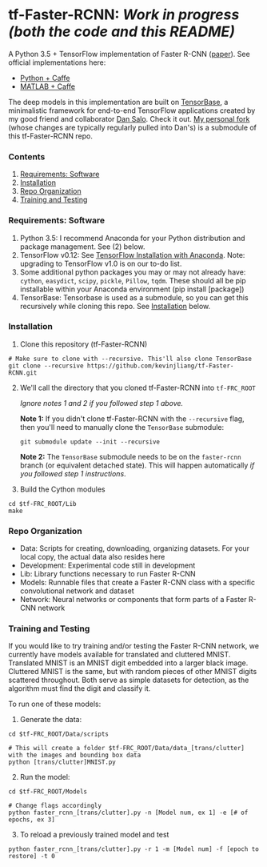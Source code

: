 # tf-Faster-RCNN: *Work in progress (both the code and this README)*
A Python 3.5 + TensorFlow implementation of Faster R-CNN ([paper](https://arxiv.org/abs/1506.01497)). See official implementations here:
- [Python + Caffe](https://github.com/rbgirshick/py-faster-rcnn)
- [MATLAB + Caffe](https://github.com/ShaoqingRen/faster_rcnn)

The deep models in this implementation are built on [TensorBase](https://github.com/dancsalo/TensorBase), a minimalistic framework for end-to-end TensorFlow applications created by my good friend and collaborator [Dan Salo](https://github.com/dancsalo). Check it out. [My personal fork](https://github.com/kevinjliang/TensorBase) (whose changes are typically regularly pulled into Dan's) is a submodule of this tf-Faster-RCNN repo.

### Contents
1. [Requirements: Software](#requirements-software)
2. [Installation](#installation)
3. [Repo Organization](#repo-organization) 
4. [Training and Testing](#training-and-testing)


### Requirements: Software
1. Python 3.5: I recommend Anaconda for your Python distribution and package management. See (2) below.
2. TensorFlow v0.12: See [TensorFlow Installation with Anaconda](https://www.tensorflow.org/get_started/os_setup#anaconda_installation). Note: upgrading to TensorFlow v1.0 is on our to-do list.
3. Some additional python packages you may or may not already have: `cython`, `easydict`, `scipy`, `pickle`, `Pillow`, `tqdm`. These should all be pip installable within your Anaconda environment (pip install [package]) 
4. TensorBase: Tensorbase is used as a submodule, so you can get this recursively while cloning this repo. See [Installation](#installation) below.


### Installation
1. Clone this repository (tf-Faster-RCNN) 
  ```Shell
  # Make sure to clone with --recursive. This'll also clone TensorBase
  git clone --recursive https://github.com/kevinjliang/tf-Faster-RCNN.git
  ```
  
2. We'll call the directory that you cloned tf-Faster-RCNN into `tf-FRC_ROOT`

   *Ignore notes 1 and 2 if you followed step 1 above.*

   **Note 1:** If you didn't clone tf-Faster-RCNN with the `--recursive` flag, then you'll need to manually clone the `TensorBase` submodule:
    ```Shell
    git submodule update --init --recursive
    ```
    **Note 2:** The `TensorBase` submodule needs to be on the `faster-rcnn` branch (or equivalent detached state). This will happen automatically *if you followed step 1 instructions*.

3. Build the Cython modules
  ```Shell
  cd $tf-FRC_ROOT/Lib
  make
  ```


### Repo Organization
- Data: Scripts for creating, downloading, organizing datasets. For your local copy, the actual data also resides here
- Development: Experimental code still in development
- Lib: Library functions necessary to run Faster R-CNN
- Models: Runnable files that create a Faster R-CNN class with a specific convolutional network and dataset
- Network: Neural networks or components that form parts of a Faster R-CNN network


### Training and Testing
If you would like to try training and/or testing the Faster R-CNN network, we currently have models available for translated and cluttered MNIST. Translated MNIST is an MNIST digit embedded into a larger black image. Cluttered MNIST is the same, but with random pieces of other MNIST digits scattered throughout. Both serve as simple datasets for detection, as the algorithm must find the digit and classify it.

To run one of these models:

1. Generate the data:
  ```Shell
  cd $tf-FRC_ROOT/Data/scripts
  
  # This will create a folder $tf-FRC_ROOT/Data/data_[trans/clutter] with the images and bounding box data
  python [trans/clutter]MNIST.py
  ```
2. Run the model:
  ```Shell
  cd $tf-FRC_ROOT/Models
  
  # Change flags accordingly
  python faster_rcnn_[trans/clutter].py -n [Model num, ex 1] -e [# of epochs, ex 3]
  ```
  
3. To reload a previously trained model and test
  ```Shell
  python faster_rcnn_[trans/clutter].py -r 1 -m [Model num] -f [epoch to restore] -t 0
  ```
